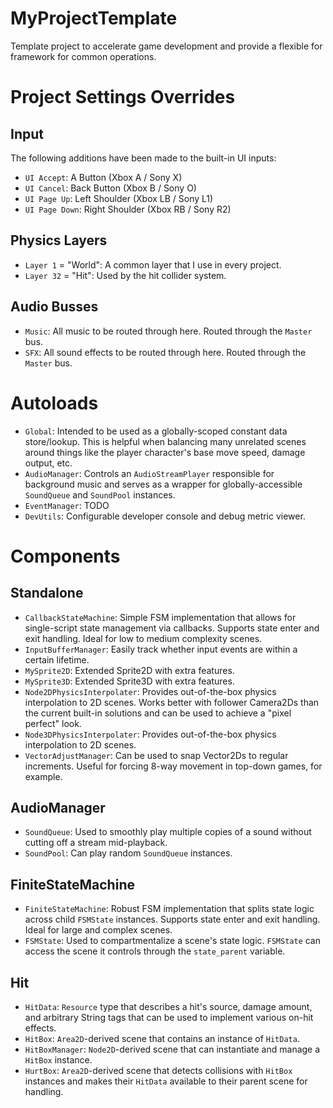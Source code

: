 # MyProjectTemplate

Template project to accelerate game development and provide a flexible for framework for common operations.

# Project Settings Overrides
## Input
The following additions have been made to the built-in UI inputs:  
- `UI Accept`: A Button (Xbox A / Sony X)  
- `UI Cancel`: Back Button (Xbox B / Sony O)  
- `UI Page Up`: Left Shoulder (Xbox LB / Sony L1)  
- `UI Page Down`: Right Shoulder (Xbox RB / Sony R2)  
## Physics Layers
- `Layer 1` = "World": A common layer that I use in every project.
- `Layer 32` = "Hit": Used by the hit collider system.
## Audio Busses
- `Music`: All music to be routed through here. Routed through the `Master` bus.
- `SFX`: All sound effects to be routed through here. Routed through the `Master` bus.

# Autoloads
- `Global`: Intended to be used as a globally-scoped constant data store/lookup. This is helpful when balancing many unrelated scenes around things like the player character's base move speed, damage output, etc.
- `AudioManager`: Controls an `AudioStreamPlayer` responsible for background music and serves as a wrapper for globally-accessible `SoundQueue` and `SoundPool` instances.
- `EventManager`: TODO
- `DevUtils`: Configurable developer console and debug metric viewer.

# Components
## Standalone
- `CallbackStateMachine`: Simple FSM implementation that allows for single-script state management via callbacks. Supports state enter and exit handling. Ideal for low to medium complexity scenes.
- `InputBufferManager`: Easily track whether input events are within a certain lifetime.
- `MySprite2D`: Extended Sprite2D with extra features.
- `MySprite3D`: Extended Sprite3D with extra features.
- `Node2DPhysicsInterpolater`: Provides out-of-the-box physics interpolation to 2D scenes. Works better with follower Camera2Ds than the current built-in solutions and can be used to achieve a "pixel perfect" look.
- `Node3DPhysicsInterpolater`: Provides out-of-the-box physics interpolation to 2D scenes.
- `VectorAdjustManager`: Can be used to snap Vector2Ds to regular increments. Useful for forcing 8-way movement in top-down games, for example.
## AudioManager
- `SoundQueue`: Used to smoothly play multiple copies of a sound without cutting off a stream mid-playback.
- `SoundPool`: Can play random `SoundQueue` instances.
## FiniteStateMachine
- `FiniteStateMachine`: Robust FSM implementation that splits state logic across child `FSMState` instances. Supports state enter and exit handling. Ideal for large and complex scenes.
- `FSMState`: Used to compartmentalize a scene's state logic. `FSMState` can access the scene it controls through the `state_parent` variable.
## Hit
- `HitData`: `Resource` type that describes a hit's source, damage amount, and arbitrary String tags that can be used to implement various on-hit effects.
- `HitBox`: `Area2D`-derived scene that contains an instance of `HitData`.
- `HitBoxManager`: `Node2D`-derived scene that can instantiate and manage a `HitBox` instance.
- `HurtBox`: `Area2D`-derived scene that detects collisions with `HitBox` instances and makes their `HitData` available to their parent scene for handling.
